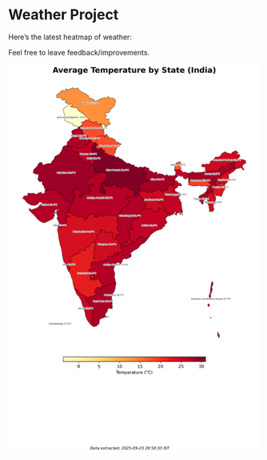 # Weather Project

Here’s the latest heatmap of weather:

Feel free to leave feedback/improvements.

![India Heatmap](docs/assets/india_heatmap.png?v=D2BAC3)
